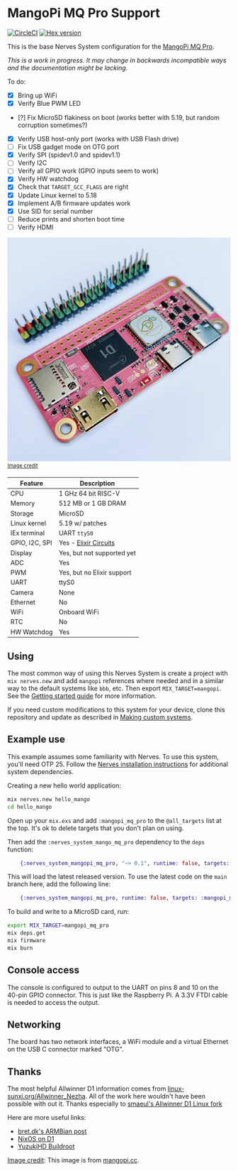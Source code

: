 # MangoPi MQ Pro Support

[![CircleCI](https://circleci.com/gh/fhunleth/nerves_system_mangopi_mq_pro.svg?style=svg)](https://circleci.com/gh/fhunleth/nerves_system_mangopi_mq_pro)
[![Hex version](https://img.shields.io/hexpm/v/nerves_system_mangopi_mq_pro.svg "Hex version")](https://hex.pm/packages/nerves_system_mangopi_mq_pro)

This is the base Nerves System configuration for the [MangoPi MQ Pro](#mangopi).

*This is a work in progress. It may change in backwards incompatible ways and the documentation might be lacking.*

To do:

- [x] Bring up WiFi
- [x] Verify Blue PWM LED
- [?] Fix MicroSD flakiness on boot (works better with 5.19, but random
  corruption sometimes?)
- [x] Verify USB host-only port (works with USB Flash drive)
- [ ] Fix USB gadget mode on OTG port
- [x] Verify SPI (spidev1.0 and spidev1.1)
- [ ] Verify I2C
- [ ] Verify all GPIO work (GPIO inputs seem to work)
- [x] Verify HW watchdog
- [x] Check that `TARGET_GCC_FLAGS` are right
- [x] Update Linux kernel to 5.18
- [x] Implement A/B firmware updates work
- [x] Use SID for serial number
- [ ] Reduce prints and shorten boot time
- [ ] Verify HDMI

![MangoPi MQ Pro](assets/images/mq-pro-pink-t.png)
<br><sup>[Image credit](#mangopi)</sup>

| Feature              | Description                     |
| -------------------- | ------------------------------- |
| CPU                  | 1 GHz 64 bit RISC-V             |
| Memory               | 512 MB or 1 GB DRAM             |
| Storage              | MicroSD                         |
| Linux kernel         | 5.19 w/ patches                 |
| IEx terminal         | UART `ttyS0`                    |
| GPIO, I2C, SPI       | Yes - [Elixir Circuits](https://github.com/elixir-circuits) |
| Display              | Yes, but not supported yet      |
| ADC                  | Yes                             |
| PWM                  | Yes, but no Elixir support      |
| UART                 | ttyS0                           |
| Camera               | None                            |
| Ethernet             | No                              |
| WiFi                 | Onboard WiFi                    |
| RTC                  | No                              |
| HW Watchdog          | Yes                             |

## Using

The most common way of using this Nerves System is create a project with `mix
nerves.new` and add `mangopi` references where needed and in a similar way
to the default systems like `bbb`, etc. Then export `MIX_TARGET=mangopi`.
See the [Getting started
guide](https://hexdocs.pm/nerves/getting-started.html#creating-a-new-nerves-app)
for more information.

If you need custom modifications to this system for your device, clone this
repository and update as described in [Making custom
systems](https://hexdocs.pm/nerves/customizing-systems.html).

## Example use

This example assumes some familiarity with Nerves. To use this system, you'll
need OTP 25. Follow the [Nerves installation
instructions](https://github.com/nerves-project/nerves/blob/main/docs/Installation.md)
for additional system dependencies.

Creating a new hello world application:

```sh
mix nerves.new hello_mango
cd hello_mango
```

Open up your `mix.exs` and add `:mangopi_mq_pro` to the `@all_targets` list at
the top. It's ok to delete targets that you don't plan on using.

Then add the `:nerves_system_mango_mq_pro` dependency to the `deps` function:

```elixir
    {:nerves_system_mangopi_mq_pro, "~> 0.1", runtime: false, targets: :mangopi_mq_pro},
```

This will load the latest released version. To use the latest code on the `main`
branch here, add the following line:

```elixir
    {:nerves_system_mangopi_mq_pro, runtime: false, targets: :mangopi_mq_pro, nerves: [compile: true], git: "https://github.com/fhunleth/nerves_system_mangopi_mq_pro", branch: "main"}
```

To build and write to a MicroSD card, run:

```sh
export MIX_TARGET=mangopi_mq_pro
mix deps.get
mix firmware
mix burn
```

## Console access

The console is configured to output to the UART on pins 8 and 10 on the 40-pin
GPIO connector. This is just like the Raspberry Pi. A 3.3V FTDI cable is needed
to access the output.

## Networking

The board has two network interfaces, a WiFi module and a virtual Ethernet on
the USB C connector marked "OTG".

## Thanks

The most helpful Allwinner D1 information comes from
[linux-sunxi.org/Allwinner_Nezha](https://linux-sunxi.org/Allwinner_Nezha). All
of the work here wouldn't have been possible with out it. Thanks especially to
[smaeul's Allwinner D1 Linux fork](https://github.com/smaeul/linux/tree/riscv/d1-wip/arch/riscv)

Here are more useful links:

* [bret.dk's ARMBian post](https://bret.dk/armbian-on-the-mangopi-mq-pro/)
* [NixOS on D1](https://github.com/chuangzhu/nixos-sun20iw1p1)
* [YuzukiHD Buildroot](https://github.com/YuzukiHD/Buildroot-YuzukiSBC)

[Image credit](#mangopi): This image is from [mangopi.cc](https://mangopi.cc/mangopi_mqpro).

